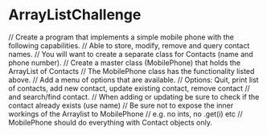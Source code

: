 # ArrayListChallenge

// Create a program that implements a simple mobile phone with the following capabilities.
// Able to store, modify, remove and query contact names.
// You will want to create a separate class for Contacts (name and phone number).
// Create a master class (MobilePhone) that holds the ArrayList of Contacts
// The MobilePhone class has the functionality listed above.
// Add a menu of options that are available.
// Options:  Quit, print list of contacts, add new contact, update existing contact, remove contact
// and search/find contact.
// When adding or updating be sure to check if the contact already exists (use name)
// Be sure not to expose the inner workings of the Arraylist to MobilePhone
// e.g. no ints, no .get(i) etc
// MobilePhone should do everything with Contact objects only.

